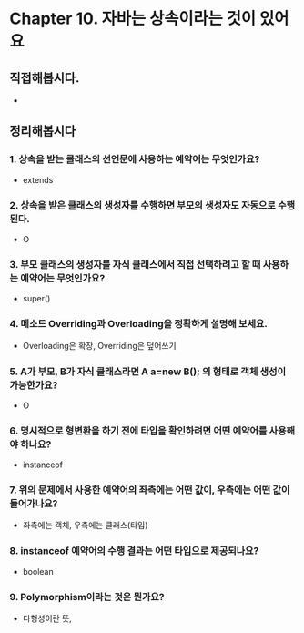 # Chapter 10. 자바는 상속이라는 것이 있어요
## 직접해봅시다.
- 

## 정리해봅시다
### 1. 상속을 받는 클래스의 선언문에 사용하는 예약어는 무엇인가요?
- extends

### 2. 상속을 받은 클래스의 생성자를 수행하면 부모의 생성자도 자동으로 수행된다.
-  O

### 3. 부모 클래스의 생성자를 자식 클래스에서 직접 선택하려고 할 때 사용하는 예약어는 무엇인가요?
- super()

### 4. 메소드 Overriding과 Overloading을 정확하게 설명해 보세요.
- Overloading은 확장, Overriding은 덮어쓰기

### 5. A가 부모, B가 자식 클래스라면 A a=new B(); 의 형태로 객체 생성이 가능한가요?
- O

### 6. 명시적으로 형변환을 하기 전에 타입을 확인하려면 어떤 예약어를 사용해야 하나요?
- instanceof

### 7. 위의 문제에서 사용한 예약어의 좌측에는 어떤 값이, 우측에는 어떤 값이 들어가나요?
- 좌측에는 객체, 우측에는 클래스(타입)

### 8. instanceof 예약어의 수행 결과는 어떤 타입으로 제공되나요?
- boolean

### 9. Polymorphism이라는 것은 뭔가요?
- 다형성이란 뜻,
